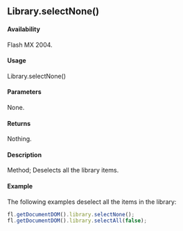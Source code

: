## Library.selectNone()

#### Availability

Flash MX 2004.

#### Usage

Library.selectNone()

#### Parameters

None.

#### Returns

Nothing.

#### Description

Method; Deselects all the library items.

#### Example

The following examples deselect all the items in the library:

```javascript
fl.getDocumentDOM().library.selectNone();
fl.getDocumentDOM().library.selectAll(false);
```

